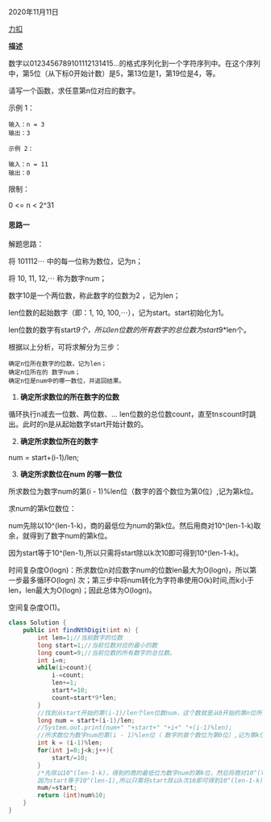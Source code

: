 2020年11月11日

[力扣](https://leetcode-cn.com/problems/shu-zi-xu-lie-zhong-mou-yi-wei-de-shu-zi-lcof/)

**描述**

数字以0123456789101112131415…的格式序列化到一个字符序列中。在这个序列中，第5位（从下标0开始计数）是5，第13位是1，第19位是4，等。

请写一个函数，求任意第n位对应的数字。

示例 1：
```
输入：n = 3
输出：3

示例 2：

输入：n = 11
输出：0
```
限制：

0 <= n < 2^31

#### 思路一

解题思路：

将 101112⋯ 中的每一位称为数位，记为n；

将 10, 11, 12,⋯ 称为数字num；

数字10是一个两位数，称此数字的位数为2 ，记为len；

len位数的起始数字（即：1, 10, 100,⋯），记为start。start初始化为1。

len位数的数字有start*9个，所以len位数的所有数字的总位数为start*9*len个。

根据以上分析，可将求解分为三步：
```
确定n位所在数字的位数，记为len；
确定n位所在的 数字num；
确定n位是num中的哪一数位，并返回结果。
```
1. **确定所求数位的所在数字的位数**

循环执行n减去一位数、两位数、... len位数的总位数count，直至tn≤count时跳出。此时的n是从起始数字start开始计数的。

2. **确定所求数位所在的数字**

num = start+(i-1)/len;

3. **确定所求数位在num 的哪一数位**

所求数位为数字num的第(i - 1)%len位（数字的首个数位为第0位）,记为第k位。

求num的第k位数位：

num先除以10^(len-1-k)，商的最低位为num的第k位。然后用商对10^(len-1-k)取余，就得到了数字num的第k位。

因为start等于10^(len-1),所以只需将start除以k次10即可得到10^(len-1-k)。

时间复杂度O(logn)：所求数位n对应数字num的位数len最大为O(logn)，所以第一步最多循环O(logn) 次；第三步中将num转化为字符串使用O(k)时间,而k小于len，len最大为O(logn)；因此总体为O(logn)。

空间复杂度O(1)。

```java
class Solution {
    public int findNthDigit(int n) {
        int len=1;//当前数字的位数
        long start=1;//当前位数对应的最小的数
        long count=9;//当前位数的所有数字的总位数。
        int i=n;
        while(i>count){
            i-=count;
            len+=1;
            start*=10;
            count=start*9*len;
        }
        //找到从start开始的第(i-1)/len个len位数num，这个数就是从0开始的第n位所在的len位数。
        long num = start+(i-1)/len;
        //System.out.print(num+" "+start+" "+i+" "+(i-1)%len);
        //所求数位为数字num的第(i - 1)%len位（ 数字的首个数位为第0位）,记为第k位。
        int k = (i-1)%len;
        for(int j=0;j<k;j++){
            start/=10;
        }
        /*先除以10^(len-1-k)，得到的商的最低位为数字num的第k位，然后将商对10^(len-1-k)取余，就得到了数字num的第k位
        因为start等于10^(len-1),所以只需将start除以k次10即可得到10^(len-1-k)*/
        num/=start;
        return (int)num%10;
    }
}
```
